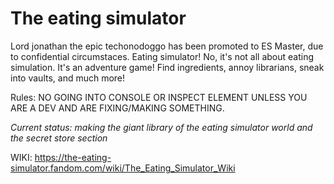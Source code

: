 # The eating simulator
Lord jonathan the epic techonodoggo has been promoted to ES Master, due to confidential circumstaces.
Eating simulator! No, it's not all about eating simulation. It's an adventure game! Find ingredients, annoy librarians, sneak into vaults, and much more!

Rules: NO GOING INTO CONSOLE OR INSPECT ELEMENT UNLESS YOU ARE A DEV AND ARE FIXING/MAKING SOMETHING.

_Current status: making the giant library of the eating simulator world and the secret store section_

WIKI:
https://the-eating-simulator.fandom.com/wiki/The_Eating_Simulator_Wiki
